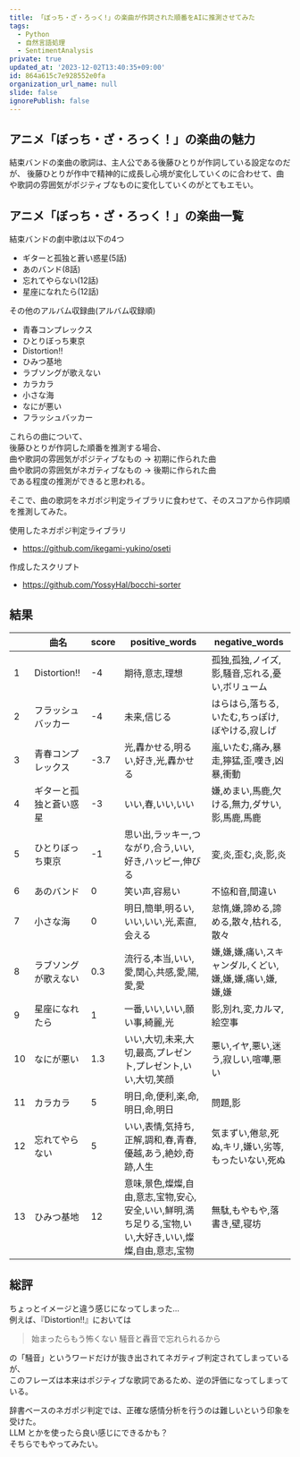```yaml
---
title: 「ぼっち・ざ・ろっく!」の楽曲が作詞された順番をAIに推測させてみた
tags:
  - Python
  - 自然言語処理
  - SentimentAnalysis
private: true
updated_at: '2023-12-02T13:40:35+09:00'
id: 864a615c7e928552e0fa
organization_url_name: null
slide: false
ignorePublish: false
---
```

## アニメ「ぼっち・ざ・ろっく！」の楽曲の魅力

結束バンドの楽曲の歌詞は、主人公である後藤ひとりが作詞している設定なのだが、
後藤ひとりが作中で精神的に成長し心境が変化していくのに合わせて、曲や歌詞の雰囲気がポジティブなものに変化していくのがとてもエモい。

## アニメ「ぼっち・ざ・ろっく！」の楽曲一覧

結束バンドの劇中歌は以下の4つ

- ギターと孤独と蒼い惑星(5話)
- あのバンド(8話)
- 忘れてやらない(12話)
- 星座になれたら(12話)

その他のアルバム収録曲(アルバム収録順)

- 青春コンプレックス
- ひとりぼっち東京
- Distortion‼
- ひみつ基地
- ラブソングが歌えない
- カラカラ
- 小さな海
- なにが悪い
- フラッシュバッカー

これらの曲について、  
後藤ひとりが作詞した順番を推測する場合、  
曲や歌詞の雰囲気がポジティブなもの → 初期に作られた曲  
曲や歌詞の雰囲気がネガティブなもの → 後期に作られた曲  
である程度の推測ができると思われる。  

そこで、曲の歌詞をネガポジ判定ライブラリに食わせて、そのスコアから作詞順を推測してみた。  

使用したネガポジ判定ライブラリ

- <https://github.com/ikegami-yukino/oseti>

作成したスクリプト

- <https://github.com/YossyHal/bocchi-sorter>

## 結果

|     | 曲名                   | score | positive_words                                                                                         | negative_words                                           |
| --- | ---------------------- | ----- | ------------------------------------------------------------------------------------------------------ | -------------------------------------------------------- |
| 1   | Distortion!!           | -4    | 期待,意志,理想                                                                                         | 孤独,孤独,ノイズ,影,騒音,忘れる,憂い,ボリューム          |
| 2   | フラッシュバッカー     | -4    | 未来,信じる                                                                                            | はらはら,落ちる,いたむ,ちっぽけ,ぼやける,寂しげ          |
| 3   | 青春コンプレックス     | -3.7  | 光,轟かせる,明るい,好き,光,轟かせる                                                                    | 嵐,いたむ,痛み,暴走,獰猛,歪,嘆き,凶暴,衝動               |
| 4   | ギターと孤独と蒼い惑星 | -3    | いい,春,いい,いい                                                                                      | 嫌,めまい,馬鹿,欠ける,無力,ダサい,影,馬鹿,馬鹿           |
| 5   | ひとりぼっち東京       | -1    | 思い出,ラッキー,つながり,合う,いい,好き,ハッピー,伸びる                                                | 変,炎,歪む,炎,影,炎                                      |
| 6   | あのバンド             | 0     | 笑い声,容易い                                                                                          | 不協和音,間違い                                          |
| 7   | 小さな海               | 0     | 明日,簡単,明るい,いい,いい,光,素直,会える                                                              | 怠惰,嫌,諦める,諦める,散々,枯れる,散々                   |
| 8   | ラブソングが歌えない   | 0.3   | 流行る,本当,いい,愛,関心,共感,愛,陽,愛,愛                                                              | 嫌,嫌,嫌,痛い,スキャンダル,くどい,嫌,嫌,嫌,痛い,嫌,嫌,嫌 |
| 9   | 星座になれたら         | 1     | 一番,いい,いい,願い事,綺麗,光                                                                          | 影,別れ,変,カルマ,絵空事                                 |
| 10  | なにが悪い             | 1.3   | いい,大切,未来,大切,最高,プレゼント,プレゼント,いい,大切,笑顔                                          | 悪い,イヤ,悪い,迷う,寂しい,喧嘩,悪い                     |
| 11  | カラカラ               | 5     | 明日,命,便利,楽,命,明日,命,明日                                                                        | 問題,影                                                  |
| 12  | 忘れてやらない         | 5     | いい,表情,気持ち,正解,調和,春,青春,優越,あう,絶妙,奇跡,人生                                            | 気まずい,倦怠,死ぬ,キリ,嫌い,劣等,もったいない,死ぬ      |
| 13  | ひみつ基地             | 12    | 意味,景色,燦燦,自由,意志,宝物,安心,安全,いい,鮮明,満ち足りる,宝物,いい,大好き,いい,燦燦,自由,意志,宝物 | 無駄,もやもや,落書き,壁,寝坊                             |

## 総評

ちょっとイメージと違う感じになってしまった...  
例えば、『Distortion!!』においては  

>始まったらもう怖くない 騒音と轟音で忘れられるから  

の「騒音」というワードだけが抜き出されてネガティブ判定されてしまっているが、  
このフレーズは本来はポジティブな歌詞であるため、逆の評価になってしまっている。  

辞書ベースのネガポジ判定では、正確な感情分析を行うのは難しいという印象を受けた。  
LLM とかを使ったら良い感じにできるかも？  
そちらでもやってみたい。
